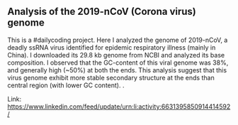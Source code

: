 ## Analysis of the 2019-nCoV (Corona virus) genome

This is a #dailycoding project. Here I analyzed the genome of 2019-nCoV, a deadly ssRNA virus identified for
epidemic respiratory illness (mainly in China). I downloaded its 29.8 kb genome from NCBI and analyzed
its base composition. I observed that the GC-content of this viral genome was 38%, and generally high (~50%)
at both the ends. This analysis suggest that this virus genome exhibit more stable secondary structure at the
ends than central region (with lower GC content). .

Link: https://www.linkedin.com/feed/update/urn:li:activity:6631395850914414592/
